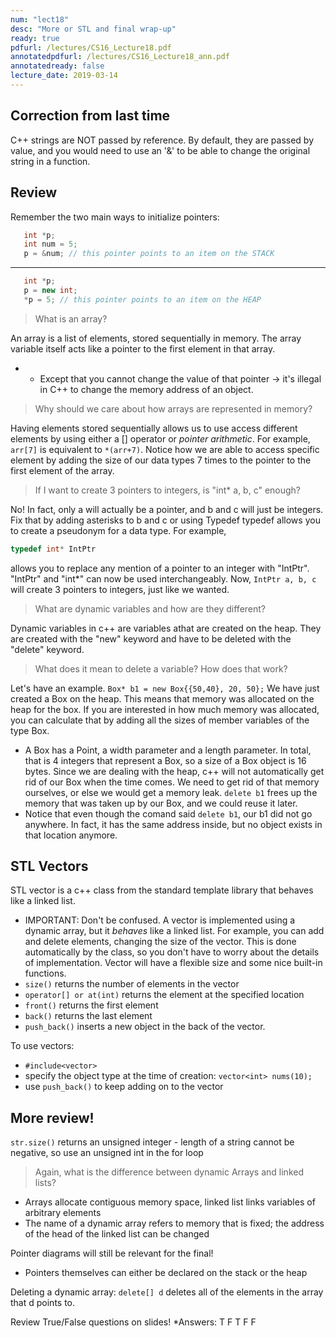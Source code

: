 ```yaml
---
num: "lect18"
desc: "More or STL and final wrap-up"
ready: true
pdfurl: /lectures/CS16_Lecture18.pdf
annotatedpdfurl: /lectures/CS16_Lecture18_ann.pdf
annotatedready: false
lecture_date: 2019-03-14
---
```


## Correction from last time

C++ strings are NOT passed by reference. By default, they are passed by value, and you would need to use an '&' to be able to change the original string in a function.


## Review

Remember the two main ways to initialize pointers:
```cpp
   int *p;
   int num = 5;
   p = &num; // this pointer points to an item on the STACK
   ```
   ---
```cpp
   int *p;
   p = new int; 
   *p = 5; // this pointer points to an item on the HEAP
   ```
> What is an array?

An array is a list of elements, stored sequentially in memory.
The array variable itself acts like a pointer to the first element in that array.


  * * Except that you cannot change the value of that pointer -> it's illegal in C++ to change the memory address of an object.
> Why should we care about how arrays are represented in memory?

Having elements stored sequentially allows us to use access different elements by using either a [] operator or *pointer arithmetic*.
For example, `arr[7]` is equivalent to `*(arr+7)`. Notice how we are able to access specific element by adding the size of our data types 7 times to the pointer to the first element of the array.

> If  I want to create 3 pointers to integers, is "int* a, b, c" enough?

No! In fact, only a will actually be a pointer, and b and c will just be integers. Fix that by adding asterisks to b and c or using Typedef
typedef allows you to create a pseudonym for a data type. For example,
```cpp
typedef int* IntPtr
```
allows you to replace any mention of a pointer to an integer with "IntPtr". "IntPtr" and "int*" can now be used interchangeably.
Now, `IntPtr a, b, c` will create 3 pointers to integers, just like we wanted.

> What are dynamic variables and how are they different?

Dynamic variables in c++ are variables athat are created on the heap. They are created with the "new" keyword and have to be deleted with the "delete" keyword.
> What does it mean to delete a variable? How does that work?

Let's have an example. 
`Box* b1 = new Box{{50,40}, 20, 50};` 
We have just created a Box on the heap. This means that memory was allocated on the heap for the box. If you are interested in how much memory was allocated, you can calculate that by adding all the sizes of member variables of the type Box.
* A Box has a Point, a width parameter and a length parameter. In total, that is 4 integers that represent a Box, so a size of a Box object is 16 bytes.
Since we are dealing with the heap, c++ will not automatically get rid of our Box when the time comes. We need to get rid of that memory ourselves, or else we would get a memory leak.
`delete b1` frees up the memory that was taken up by our Box, and we could reuse it later.
 * Notice that even though the comand said `delete b1`, our b1 did not go anywhere. In fact, it has the same address inside, but no object exists in that location anymore.
 
 ## STL Vectors
 
STL vector is a c++ class from the standard template library that behaves like a linked list.
* IMPORTANT: Don't be confused. A vector is implemented using a dynamic array, but it *behaves* like a linked list. For example, you can add and delete elements, changing the size of the vector. This is done automatically by the class, so you don't have to worry about the details of implementation.
Vector will have a flexible size and some nice built-in functions.
* `size()` returns the number of elements in the vector
* `operator[] or at(int)` returns the element at the specified location
* `front()` returns the first element
* `back()` returns the last element
* `push_back()` inserts a new object in the back of the vector.


To use vectors:
* `#include<vector>`
* specify the object type at the time of creation: `vector<int> nums(10); `
* use `push_back()` to keep adding on to the vector

## More review!

`str.size()` returns an unsigned integer - length of a string cannot be negative, so use an unsigned int in the for loop

> Again, what is the difference between dynamic Arrays and linked lists?

* Arrays allocate contiguous memory space, linked list links variables of arbitrary elements
* The name of a dynamic array refers to memory that is fixed; the address of the head of the linked list can be changed

Pointer diagrams will still be relevant for the final!
 * Pointers themselves can either be declared on the stack or the heap

Deleting a dynamic array: `delete[] d` deletes all of the elements in the array that d points to.

Review True/False questions on slides!
 *Answers:  T F T F F





 
